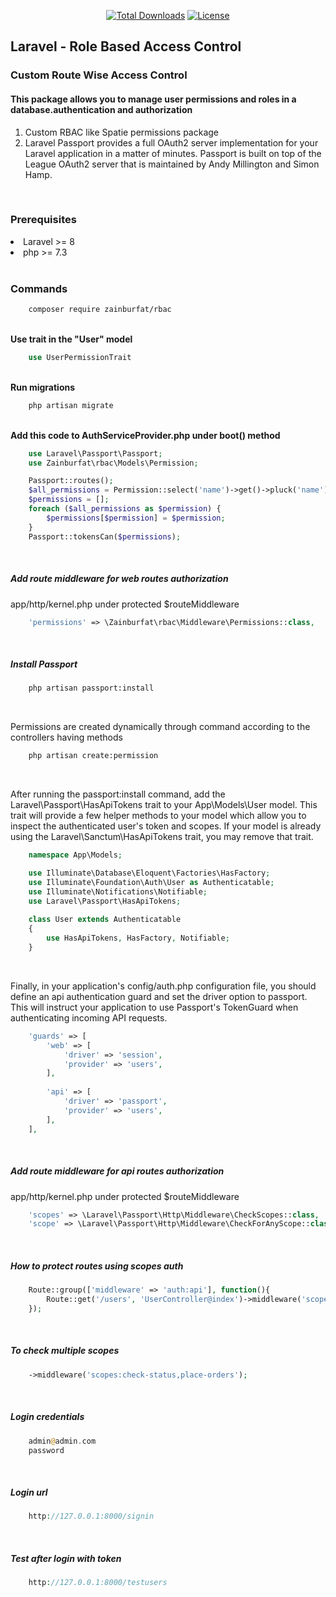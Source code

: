 <p align="center">
    <a href="https://packagist.org/packages/zainburfat/rbac"><img
            src="https://img.shields.io/badge/Downloads-demo-green" alt="Total Downloads"></a>
    <!--<a href="https://packagist.org/packages/zainburfat/rbac"><img src="https://img.shields.io/packagist/v/laravel/framework" alt="Latest Stable Version"></a> -->
    <a href="https://packagist.org/packages/zainburfat/rbac"><img
            src="https://img.shields.io/packagist/l/laravel/framework" alt="License"></a>
</p>

<h2>Laravel - Role Based Access Control</h2>

<h3>Custom Route Wise Access Control</h3>
<h4>This package allows you to manage user permissions and roles in a database.authentication and authorization</h4>
<ol type="1">
    <li>Custom RBAC like Spatie permissions package</li>
    <li>Laravel Passport provides a full OAuth2 server implementation for your Laravel application in a matter of minutes. Passport is built on top of the League OAuth2 server that is maintained by Andy Millington and Simon Hamp.</li>
</ol>

<br>
<h3>Prerequisites</h3>
<li>Laravel >= 8</li>
<li>php >= 7.3</li>

<br>
<h3>Commands</h3>

```bash
    composer require zainburfat/rbac
```

<br>
<b>Use trait in the "User" model</b>

```php
    use UserPermissionTrait
```

<br>
<b>Run migrations</b>

```bash
    php artisan migrate
```

<br>
<b>Add this code to AuthServiceProvider.php under boot() method</b>

```php
    use Laravel\Passport\Passport;
    use Zainburfat\rbac\Models\Permission;

    Passport::routes();
    $all_permissions = Permission::select('name')->get()->pluck('name')->toArray();
    $permissions = [];
    foreach ($all_permissions as $permission) {
        $permissions[$permission] = $permission;
    }
    Passport::tokensCan($permissions);
```

<br>
<h5>Add route middleware for web routes authorization</h5>
<p>app/http/kernel.php under protected $routeMiddleware</p>

```php
    'permissions' => \Zainburfat\rbac\Middleware\Permissions::class,
```


<br>
<h5>Install Passport</h5>

```bash
    php artisan passport:install
```

<br>
<p>Permissions are created dynamically through command according to the controllers having methods</p>

```bash
    php artisan create:permission
```

<br>
<p>After running the passport:install command, add the Laravel\Passport\HasApiTokens trait to your App\Models\User model. This trait will provide a few helper  methods to your model which allow you to inspect the authenticated user's token and scopes. If your model is already using the Laravel\Sanctum\HasApiTokens trait, you may remove that trait.</p>

```php
    namespace App\Models;

    use Illuminate\Database\Eloquent\Factories\HasFactory;
    use Illuminate\Foundation\Auth\User as Authenticatable;
    use Illuminate\Notifications\Notifiable;
    use Laravel\Passport\HasApiTokens;
        
    class User extends Authenticatable
    {
        use HasApiTokens, HasFactory, Notifiable;
    }
```

<br>
<p>Finally, in your application's config/auth.php configuration file, you should define an api authentication guard and set the driver option to passport. This will instruct your application to use Passport's TokenGuard when authenticating incoming API requests.</p>

```php
    'guards' => [
        'web' => [
            'driver' => 'session',
            'provider' => 'users',
        ],
    
        'api' => [
            'driver' => 'passport',
            'provider' => 'users',
        ],
    ],
```

<br>
<h5>Add route middleware for api routes authorization</h5>
<p>app/http/kernel.php under protected $routeMiddleware</p>

```php
    'scopes' => \Laravel\Passport\Http\Middleware\CheckScopes::class,
    'scope' => \Laravel\Passport\Http\Middleware\CheckForAnyScope::class,
```

<br>
<h5>How to protect routes using scopes auth</h5>

```php
    Route::group(['middleware' => 'auth:api'], function(){
        Route::get('/users', 'UserController@index')->middleware('scope:user.index');
    });
```

<br>
<h5>To check multiple scopes</h5>

```php
    ->middleware('scopes:check-status,place-orders');
```

<br>
<h5>Login credentials</h5>

```php
    admin@admin.com
    password
```

<br>
<h5>Login url</h5>

```php
    http://127.0.0.1:8000/signin
```

<br>
<h5>Test after login with token</h5>

```php
    http://127.0.0.1:8000/testusers
```
